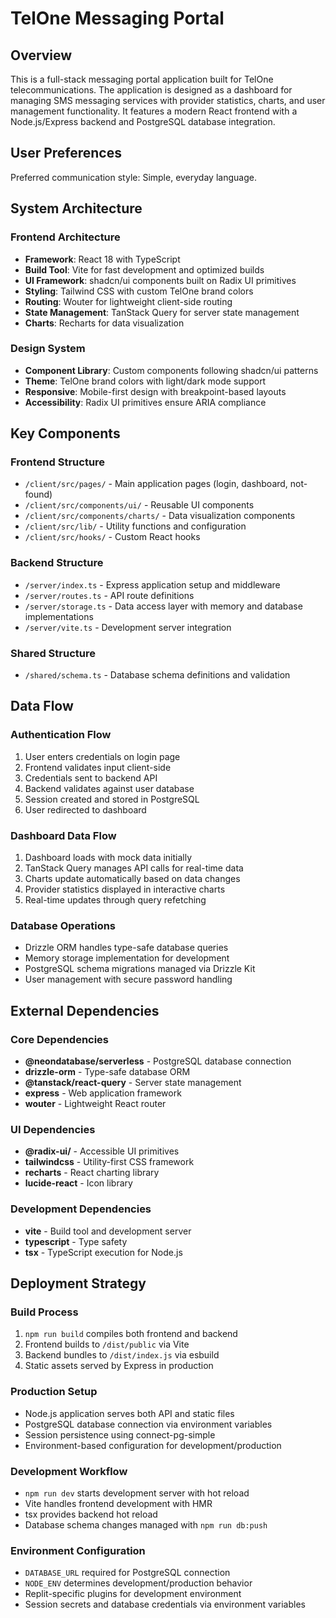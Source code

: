 # TelOne Messaging Portal

## Overview

This is a full-stack messaging portal application built for TelOne telecommunications. The application is designed as a dashboard for managing SMS messaging services with provider statistics, charts, and user management functionality. It features a modern React frontend with a Node.js/Express backend and PostgreSQL database integration.

## User Preferences

Preferred communication style: Simple, everyday language.

## System Architecture

### Frontend Architecture
- **Framework**: React 18 with TypeScript
- **Build Tool**: Vite for fast development and optimized builds
- **UI Framework**: shadcn/ui components built on Radix UI primitives
- **Styling**: Tailwind CSS with custom TelOne brand colors
- **Routing**: Wouter for lightweight client-side routing
- **State Management**: TanStack Query for server state management
- **Charts**: Recharts for data visualization



### Design System
- **Component Library**: Custom components following shadcn/ui patterns
- **Theme**: TelOne brand colors with light/dark mode support
- **Responsive**: Mobile-first design with breakpoint-based layouts
- **Accessibility**: Radix UI primitives ensure ARIA compliance

## Key Components

### Frontend Structure
- `/client/src/pages/` - Main application pages (login, dashboard, not-found)
- `/client/src/components/ui/` - Reusable UI components
- `/client/src/components/charts/` - Data visualization components
- `/client/src/lib/` - Utility functions and configuration
- `/client/src/hooks/` - Custom React hooks

### Backend Structure
- `/server/index.ts` - Express application setup and middleware
- `/server/routes.ts` - API route definitions
- `/server/storage.ts` - Data access layer with memory and database implementations
- `/server/vite.ts` - Development server integration

### Shared Structure
- `/shared/schema.ts` - Database schema definitions and validation

## Data Flow

### Authentication Flow
1. User enters credentials on login page
2. Frontend validates input client-side
3. Credentials sent to backend API
4. Backend validates against user database
5. Session created and stored in PostgreSQL
6. User redirected to dashboard

### Dashboard Data Flow
1. Dashboard loads with mock data initially
2. TanStack Query manages API calls for real-time data
3. Charts update automatically based on data changes
4. Provider statistics displayed in interactive charts
5. Real-time updates through query refetching

### Database Operations
- Drizzle ORM handles type-safe database queries
- Memory storage implementation for development
- PostgreSQL schema migrations managed via Drizzle Kit
- User management with secure password handling

## External Dependencies

### Core Dependencies
- **@neondatabase/serverless** - PostgreSQL database connection
- **drizzle-orm** - Type-safe database ORM
- **@tanstack/react-query** - Server state management
- **express** - Web application framework
- **wouter** - Lightweight React router

### UI Dependencies
- **@radix-ui/** - Accessible UI primitives
- **tailwindcss** - Utility-first CSS framework
- **recharts** - React charting library
- **lucide-react** - Icon library

### Development Dependencies
- **vite** - Build tool and development server
- **typescript** - Type safety
- **tsx** - TypeScript execution for Node.js

## Deployment Strategy

### Build Process
1. `npm run build` compiles both frontend and backend
2. Frontend builds to `/dist/public` via Vite
3. Backend bundles to `/dist/index.js` via esbuild
4. Static assets served by Express in production

### Production Setup
- Node.js application serves both API and static files
- PostgreSQL database connection via environment variables
- Session persistence using connect-pg-simple
- Environment-based configuration for development/production

### Development Workflow
- `npm run dev` starts development server with hot reload
- Vite handles frontend development with HMR
- tsx provides backend hot reload
- Database schema changes managed with `npm run db:push`

### Environment Configuration
- `DATABASE_URL` required for PostgreSQL connection
- `NODE_ENV` determines development/production behavior
- Replit-specific plugins for development environment
- Session secrets and database credentials via environment variables